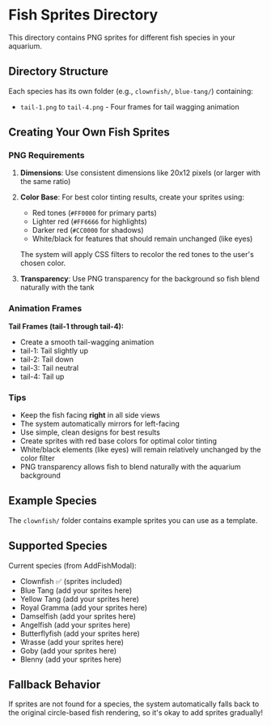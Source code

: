 # Fish Sprites Directory

This directory contains PNG sprites for different fish species in your aquarium.

## Directory Structure

Each species has its own folder (e.g., `clownfish/`, `blue-tang/`) containing:
- `tail-1.png` to `tail-4.png` - Four frames for tail wagging animation

## Creating Your Own Fish Sprites

### PNG Requirements

1. **Dimensions**: Use consistent dimensions like 20x12 pixels (or larger with the same ratio)
2. **Color Base**: For best color tinting results, create your sprites using:
   - Red tones (`#FF0000` for primary parts)
   - Lighter red (`#FF6666` for highlights) 
   - Darker red (`#CC0000` for shadows)
   - White/black for features that should remain unchanged (like eyes)
   
   The system will apply CSS filters to recolor the red tones to the user's chosen color.

3. **Transparency**: Use PNG transparency for the background so fish blend naturally with the tank

### Animation Frames

**Tail Frames (tail-1 through tail-4):**
- Create a smooth tail-wagging animation
- tail-1: Tail slightly up
- tail-2: Tail down
- tail-3: Tail neutral
- tail-4: Tail up

### Tips

- Keep the fish facing **right** in all side views
- The system automatically mirrors for left-facing
- Use simple, clean designs for best results
- Create sprites with red base colors for optimal color tinting
- White/black elements (like eyes) will remain relatively unchanged by the color filter
- PNG transparency allows fish to blend naturally with the aquarium background

## Example Species

The `clownfish/` folder contains example sprites you can use as a template.

## Supported Species

Current species (from AddFishModal):
- Clownfish ✅ (sprites included)
- Blue Tang (add your sprites here)
- Yellow Tang (add your sprites here)
- Royal Gramma (add your sprites here)
- Damselfish (add your sprites here)
- Angelfish (add your sprites here)
- Butterflyfish (add your sprites here)
- Wrasse (add your sprites here)
- Goby (add your sprites here)
- Blenny (add your sprites here)

## Fallback Behavior

If sprites are not found for a species, the system automatically falls back to the original circle-based fish rendering, so it's okay to add sprites gradually!

